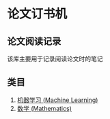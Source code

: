 # 论文订书机

## 论文阅读记录
该库主要用于记录阅读论文时的笔记

## 类目
1. [机器学习 \(Machine Learning\)](Machine%20Learning/README.md)
2. [数学 \(Mathematics\)](Mathematics/README.md)